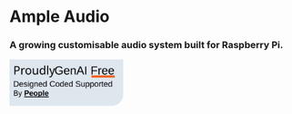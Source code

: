 # Ample Audio
### A growing customisable audio system built for Raspberry Pi.

<img src="noai.svg" alt="Badge displaying stance on AI in this project. Reads Proudly GenAI free. Designed, Coded and supported by people." width="200"/>
